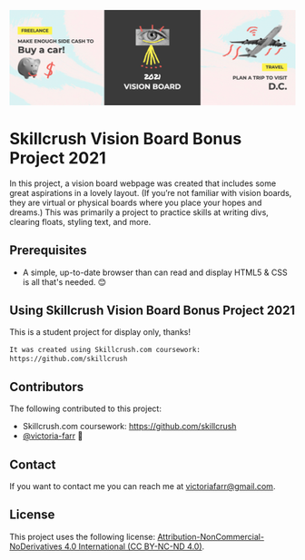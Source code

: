 ![Jubilee Austen Screenshot Banner](img/visionboard-readme-header.png)
# Skillcrush Vision Board Bonus Project 2021

In this project, a vision board webpage was created that includes some great aspirations in a lovely layout. (If you’re not familiar with vision boards, they are virtual or physical boards where you place your hopes and dreams.) This was primarily a project to practice skills at writing divs, clearing floats, styling text, and more.

## Prerequisites

* A simple, up-to-date browser than can read and display HTML5 & CSS is all that's needed. 😊

## Using Skillcrush Vision Board Bonus Project 2021

This is a student project for display only, thanks!

```
It was created using Skillcrush.com coursework: https://github.com/skillcrush
```

## Contributors

The following contributed to this project:

* Skillcrush.com coursework: https://github.com/skillcrush
* [@victoria-farr](https://github.com/Victoria-Farr) 🍊

## Contact

If you want to contact me you can reach me at <victoriafarr@gmail.com>.

## License

This project uses the following license: [Attribution-NonCommercial-NoDerivatives 4.0 International (CC BY-NC-ND 4.0)](https://creativecommons.org/licenses/by-nc-nd/4.0/).
